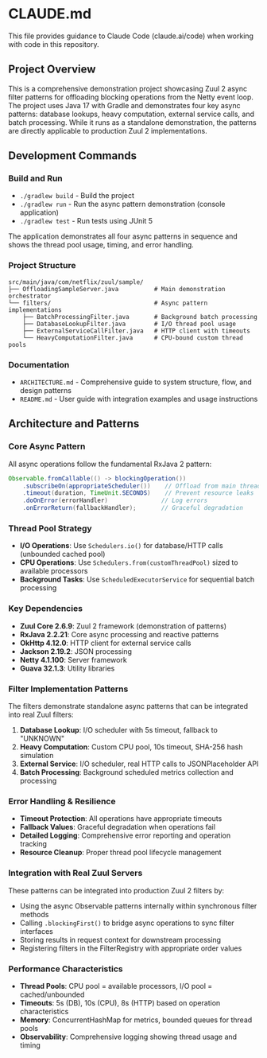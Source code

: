 # CLAUDE.md

This file provides guidance to Claude Code (claude.ai/code) when working with code in this repository.

## Project Overview

This is a comprehensive demonstration project showcasing Zuul 2 async filter patterns for offloading blocking operations from the Netty event loop. The project uses Java 17 with Gradle and demonstrates four key async patterns: database lookups, heavy computation, external service calls, and batch processing. While it runs as a standalone demonstration, the patterns are directly applicable to production Zuul 2 implementations.

## Development Commands

### Build and Run
- `./gradlew build` - Build the project
- `./gradlew run` - Run the async pattern demonstration (console application)
- `./gradlew test` - Run tests using JUnit 5

The application demonstrates all four async patterns in sequence and shows the thread pool usage, timing, and error handling.

### Project Structure
```
src/main/java/com/netflix/zuul/sample/
├── OffloadingSampleServer.java          # Main demonstration orchestrator
└── filters/                             # Async pattern implementations
    ├── BatchProcessingFilter.java       # Background batch processing
    ├── DatabaseLookupFilter.java        # I/O thread pool usage
    ├── ExternalServiceCallFilter.java   # HTTP client with timeouts
    └── HeavyComputationFilter.java      # CPU-bound custom thread pools
```

### Documentation
- `ARCHITECTURE.md` - Comprehensive guide to system structure, flow, and design patterns
- `README.md` - User guide with integration examples and usage instructions

## Architecture and Patterns

### Core Async Pattern
All async operations follow the fundamental RxJava 2 pattern:
```java
Observable.fromCallable(() -> blockingOperation())
    .subscribeOn(appropriateScheduler())    // Offload from main thread
    .timeout(duration, TimeUnit.SECONDS)    // Prevent resource leaks
    .doOnError(errorHandler)               // Log errors
    .onErrorReturn(fallbackHandler);       // Graceful degradation
```

### Thread Pool Strategy
- **I/O Operations**: Use `Schedulers.io()` for database/HTTP calls (unbounded cached pool)
- **CPU Operations**: Use `Schedulers.from(customThreadPool)` sized to available processors
- **Background Tasks**: Use `ScheduledExecutorService` for sequential batch processing

### Key Dependencies
- **Zuul Core 2.6.9**: Zuul 2 framework (demonstration of patterns)
- **RxJava 2.2.21**: Core async processing and reactive patterns
- **OkHttp 4.12.0**: HTTP client for external service calls
- **Jackson 2.19.2**: JSON processing
- **Netty 4.1.100**: Server framework
- **Guava 32.1.3**: Utility libraries

### Filter Implementation Patterns
The filters demonstrate standalone async patterns that can be integrated into real Zuul filters:

1. **Database Lookup**: I/O scheduler with 5s timeout, fallback to "UNKNOWN"
2. **Heavy Computation**: Custom CPU pool, 10s timeout, SHA-256 hash simulation
3. **External Service**: I/O scheduler, real HTTP calls to JSONPlaceholder API
4. **Batch Processing**: Background scheduled metrics collection and processing

### Error Handling & Resilience
- **Timeout Protection**: All operations have appropriate timeouts
- **Fallback Values**: Graceful degradation when operations fail
- **Detailed Logging**: Comprehensive error reporting and operation tracking
- **Resource Cleanup**: Proper thread pool lifecycle management

### Integration with Real Zuul Servers
These patterns can be integrated into production Zuul 2 filters by:
- Using the async Observable patterns internally within synchronous filter methods
- Calling `.blockingFirst()` to bridge async operations to sync filter interfaces
- Storing results in request context for downstream processing
- Registering filters in the FilterRegistry with appropriate order values

### Performance Characteristics
- **Thread Pools**: CPU pool = available processors, I/O pool = cached/unbounded
- **Timeouts**: 5s (DB), 10s (CPU), 8s (HTTP) based on operation characteristics
- **Memory**: ConcurrentHashMap for metrics, bounded queues for thread pools
- **Observability**: Comprehensive logging showing thread usage and timing